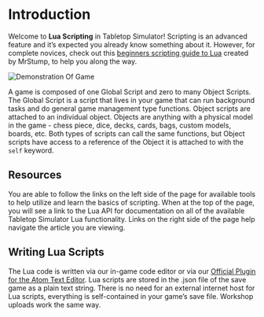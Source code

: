 # Introduction

Welcome to **Lua Scripting** in Tabletop Simulator! Scripting is an advanced feature and it’s expected you already know something about it. However, for complete novices, check out this [beginners scripting guide to Lua](http://steamcommunity.com/sharedfiles/filedetails/?id=714904631) created by MrStump, to help you along the way.

![Demonstration Of Game](img/intro.gif)

A game is composed of one Global Script and zero to many Object Scripts. The Global Script is a script that lives in your game that can run background tasks and do general game management type functions. Object scripts are attached to an individual object. Objects are anything with a physical model in the game - chess piece, dice, decks, cards, bags, custom models, boards, etc. Both types of scripts can call the same functions, but Object scripts have access to a reference of the Object it is attached to with the `self` keyword.


## Resources

You are able to follow the links on the left side of the page for available tools to help utilize and learn the basics of scripting. When at the top of the page, you will see a link to the Lua API for documentation on all of the available Tabletop Simulator Lua functionality. Links on the right side of the page help navigate the article you are viewing.


## Writing Lua Scripts
The Lua code is written via our in-game code editor or via our [Official Plugin for the Atom Text Editor](atom). Lua scripts are stored in the .json file of the save game as a plain text string. There is no need for an external internet host for Lua scripts, everything is self-contained in your game’s save file. Workshop uploads work the same way.
